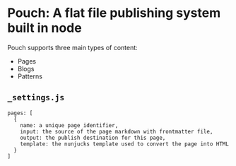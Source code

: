 # Pouch: A flat file publishing system built in node

Pouch supports three main types of content:

* Pages
* Blogs
* Patterns

## `_settings.js`

```
pages: [
  {
    name: a unique page identifier,
    input: the source of the page markdown with frontmatter file,
    output: the publish destination for this page,
    template: the nunjucks template used to convert the page into HTML
  }
]

```
